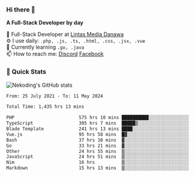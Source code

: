 ### Hi there 👋

**A Full-Stack Developer by day**

🔭 Full-Stack Developer at [Lintas Media Danawa](https://www.lintasmediadanawa.com/)  
⚙️ I use daily: `.php, .js, .ts, .html, .css, .jsx, .vue`  
🌱 Currently learning `.go, .java`  
📫 How to reach me: [Discord](https://discordapp.com/users/984448732999327766)  [Facebook](https://fb.me/tyvandi)  

### 🚀 Quick Stats  

![Nekoding's GitHub stats](https://github-readme-stats.vercel.app/api?username=nekoding&show_icons=true)

<!--START_SECTION:waka-->

```txt
From: 25 July 2021 - To: 11 May 2024

Total Time: 1,435 hrs 13 mins

PHP                        575 hrs 10 mins ██████████░░░░░░░░░░░░░░░   39.39 %
TypeScript                 305 hrs 7 mins  █████▒░░░░░░░░░░░░░░░░░░░   20.90 %
Blade Template             241 hrs 13 mins ████░░░░░░░░░░░░░░░░░░░░░   16.52 %
Vue.js                     95 hrs 58 mins  █▓░░░░░░░░░░░░░░░░░░░░░░░   06.57 %
Bash                       37 hrs 10 mins  ▓░░░░░░░░░░░░░░░░░░░░░░░░   02.55 %
Go                         33 hrs 21 mins  ▓░░░░░░░░░░░░░░░░░░░░░░░░   02.28 %
Other                      24 hrs 55 mins  ▒░░░░░░░░░░░░░░░░░░░░░░░░   01.71 %
JavaScript                 24 hrs 51 mins  ▒░░░░░░░░░░░░░░░░░░░░░░░░   01.70 %
Nim                        16 hrs          ▒░░░░░░░░░░░░░░░░░░░░░░░░   01.10 %
Markdown                   15 hrs 13 mins  ▒░░░░░░░░░░░░░░░░░░░░░░░░   01.04 %
```

<!--END_SECTION:waka-->

<!--
**nekoding/nekoding** is a ✨ _special_ ✨ repository because its `README.md` (this file) appears on your GitHub profile.

Here are some ideas to get you started:

- 🔭 I’m currently working on ...
- 🌱 I’m currently learning ...
- 👯 I’m looking to collaborate on ...
- 🤔 I’m looking for help with ...
- 💬 Ask me about ...
- 📫 How to reach me: ...
- 😄 Pronouns: ...
- ⚡ Fun fact: ...
-->

